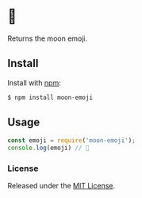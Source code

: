 # 🌚

Returns the moon emoji.

## Install

Install with [npm](https://www.npmjs.com/):

```sh
$ npm install moon-emoji
```

## Usage

```javascript
const emoji = require('moon-emoji');
console.log(emoji) // 🌚
```

### License
Released under the [MIT License](LICENSE).
